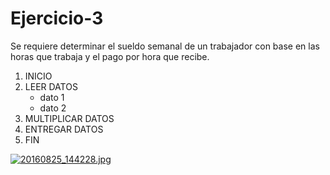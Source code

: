 # Ejercicio-3
Se requiere determinar el sueldo semanal de un trabajador con base en las horas que trabaja y el pago por hora que recibe.

1. INICIO
2. LEER DATOS
   - dato 1
   - dato 2 
3. MULTIPLICAR DATOS
4. ENTREGAR DATOS
5. FIN

[![20160825_144228.jpg](https://s16.postimg.org/7e1dtp245/20160825_144228.jpg)](https://postimg.org/image/lx8iv3v8x/)